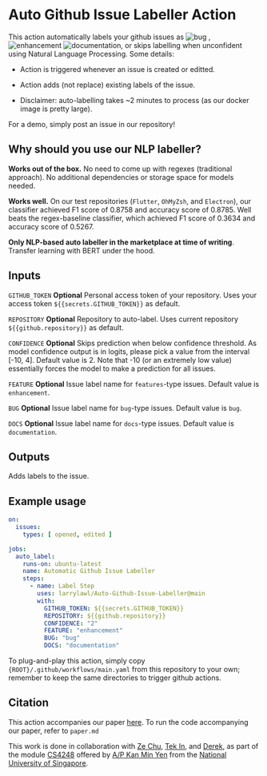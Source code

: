 # Auto Github Issue Labeller Action

This action automatically labels your github issues as ![bug](https://img.shields.io/badge/-bug-f00.svg)
, ![enhancement](https://img.shields.io/badge/-enhancement-32a4a8.svg)
![documentation](https://img.shields.io/badge/-documentation-informational), or skips labelling when unconfident using
Natural Language Processing. Some details:

- Action is triggered whenever an issue is created or editted.

- Action adds (not replace) existing labels of the issue.

- Disclaimer: auto-labelling takes ~2 minutes to process (as our docker image is pretty large).

For a demo, simply post an issue in our repository!

## Why should you use our NLP labeller?

**Works out of the box.** No need to come up with regexes (traditional approach). No additional dependencies or storage space for models needed.

**Works well.** On our test repositories (`Flutter`, `OhMyZsh`, and `Electron`), our classifier achieved F1 score of
0.8758 and accuracy score of 0.8785. Well beats the regex-baseline classifier, which achieved F1 score of 0.3634 and
accuracy score of 0.5267.

**Only NLP-based auto labeller in the marketplace at time of writing**. Transfer learning with BERT under the hood.

## Inputs

`GITHUB_TOKEN`
**Optional** Personal access token of your repository. Uses your access token `${{secrets.GITHUB_TOKEN}}` as default.

`REPOSITORY`
**Optional** Repository to auto-label. Uses current repository `${{github.repository}}` as default.

`CONFIDENCE`
**Optional** Skips prediction when below confidence threshold. As model confidence output is in logits, please pick a
value from the interval [-10, 4]. Default value is 2. Note that -10 (or an extremely low value) essentially forces the
model to make a prediction for all issues.

`FEATURE`
**Optional** Issue label name for `features`-type issues. Default value is `enhancement`.

`BUG`
**Optional** Issue label name for `bug`-type issues. Default value is `bug`.

`DOCS`
**Optional** Issue label name for `docs`-type issues. Default value is `documentation`.

## Outputs

Adds labels to the issue.

## Example usage

```yaml
on:
  issues:
    types: [ opened, edited ]

jobs:
  auto_label:
    runs-on: ubuntu-latest
    name: Automatic Github Issue Labeller
    steps:
      - name: Label Step
        uses: larrylawl/Auto-Github-Issue-Labeller@main
        with:
          GITHUB_TOKEN: ${{secrets.GITHUB_TOKEN}}
          REPOSITORY: ${{github.repository}}
          CONFIDENCE: "2"
          FEATURE: "enhancement"
          BUG: "bug"
          DOCS: "documentation"

```

To plug-and-play this action, simply copy `{ROOT}/.github/workflows/main.yaml` from this repository to your own;
remember to keep the same directories to trigger github actions.

## Citation

This action accompanies our paper [here](report.pdf). To run the code accompanying our paper, refer to
`paper.md`

This work is done in collaboration with [Ze Chu](https://github.com/LiuZechu), [Tek In](https://github.com/0WN463),
and [Derek](https://github.com/Derek-Hardy), as part of the module [CS4248](https://knmnyn.github.io/cs4248-2020/)
offered by [A/P Kan Min Yen](https://www.comp.nus.edu.sg/~kanmy/) from
the [National University of Singapore](https://www.comp.nus.edu.sg).
